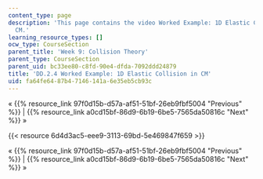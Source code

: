 ```yaml
---
content_type: page
description: 'This page contains the video Worked Example: 1D Elastic Collision in
  CM.'
learning_resource_types: []
ocw_type: CourseSection
parent_title: 'Week 9: Collision Theory'
parent_type: CourseSection
parent_uid: bc33ee80-c8fd-90e4-dfda-7092ddd24879
title: 'DD.2.4 Worked Example: 1D Elastic Collision in CM'
uid: fa64fe64-87b4-7146-141a-6e35eb5cb93c
---
```


« {{% resource_link 97f0d15b-d57a-af51-51bf-26eb9fbf5004 "Previous" %}} | {{% resource_link a0cd15bf-86d9-6b19-6be5-7565da50816c "Next" %}} »

{{< resource 6d4d3ac5-eee9-3113-69bd-5e469847f659 >}}

« {{% resource_link 97f0d15b-d57a-af51-51bf-26eb9fbf5004 "Previous" %}} | {{% resource_link a0cd15bf-86d9-6b19-6be5-7565da50816c "Next" %}} »